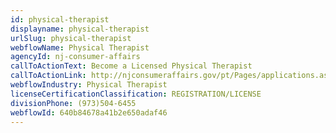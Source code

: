 ```yaml
---
id: physical-therapist
displayname: physical-therapist
urlSlug: physical-therapist
webflowName: Physical Therapist
agencyId: nj-consumer-affairs
callToActionText: Become a Licensed Physical Therapist
callToActionLink: http://njconsumeraffairs.gov/pt/Pages/applications.aspx
webflowIndustry: Physical Therapist
licenseCertificationClassification: REGISTRATION/LICENSE
divisionPhone: (973)504-6455
webflowId: 640b84678a41b2e650adaf46
---
```

